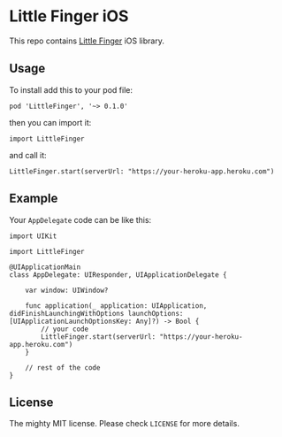 # Little Finger iOS

This repo contains [Little Finger](http://avi.im/little-finger) iOS library.

## Usage

To install add this to your pod file:

    pod 'LittleFinger', '~> 0.1.0'

then you can import it:  

    import LittleFinger

and call it:

    LittleFinger.start(serverUrl: "https://your-heroku-app.heroku.com")

## Example

Your `AppDelegate` code can be like this:

    import UIKit

    import LittleFinger

    @UIApplicationMain
    class AppDelegate: UIResponder, UIApplicationDelegate {

        var window: UIWindow?

        func application(_ application: UIApplication, didFinishLaunchingWithOptions launchOptions: [UIApplicationLaunchOptionsKey: Any]?) -> Bool {
            // your code
            LittleFinger.start(serverUrl: "https://your-heroku-app.heroku.com")
        }

        // rest of the code
    }


## License

The mighty MIT license. Please check `LICENSE` for more details.
